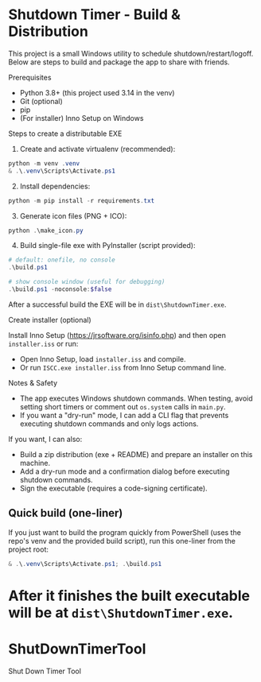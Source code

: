 # Shutdown Timer - Build & Distribution

This project is a small Windows utility to schedule shutdown/restart/logoff. Below are steps to build and package the app to share with friends.

Prerequisites
- Python 3.8+ (this project used 3.14 in the venv)
- Git (optional)
- pip
- (For installer) Inno Setup on Windows

Steps to create a distributable EXE

1. Create and activate virtualenv (recommended):

```powershell
python -m venv .venv
& .\.venv\Scripts\Activate.ps1
```

2. Install dependencies:

```powershell
python -m pip install -r requirements.txt
```

3. Generate icon files (PNG + ICO):

```powershell
python .\make_icon.py
```

4. Build single-file exe with PyInstaller (script provided):

```powershell
# default: onefile, no console
.\build.ps1

# show console window (useful for debugging)
.\build.ps1 -noconsole:$false
```

After a successful build the EXE will be in `dist\ShutdownTimer.exe`.

Create installer (optional)

Install Inno Setup (https://jrsoftware.org/isinfo.php) and then open `installer.iss` or run:

- Open Inno Setup, load `installer.iss` and compile.
- Or run `ISCC.exe installer.iss` from Inno Setup command line.

Notes & Safety
- The app executes Windows shutdown commands. When testing, avoid setting short timers or comment out `os.system` calls in `main.py`.
- If you want a "dry-run" mode, I can add a CLI flag that prevents executing shutdown commands and only logs actions.

If you want, I can also:
- Build a zip distribution (exe + README) and prepare an installer on this machine.
- Add a dry-run mode and a confirmation dialog before executing shutdown commands.
- Sign the executable (requires a code-signing certificate).

Quick build (one-liner)
-----------------------
If you just want to build the program quickly from PowerShell (uses the repo's venv and the provided build script), run this one-liner from the project root:

```powershell
& .\.venv\Scripts\Activate.ps1; .\build.ps1
```

After it finishes the built executable will be at `dist\ShutdownTimer.exe`.
=======
# ShutDownTimerTool
Shut Down Timer Tool
